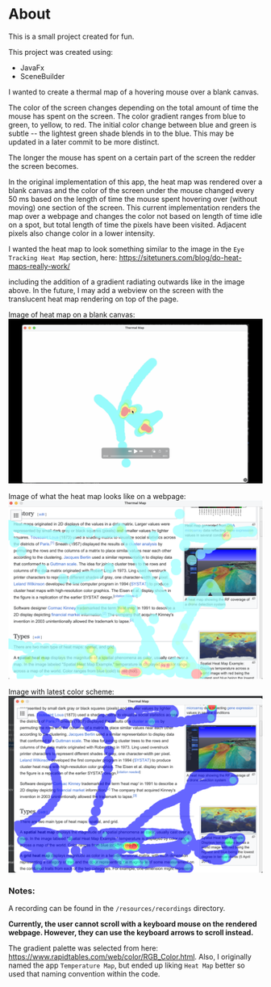 # About

This is a small project created for fun. 

This project was created using:
- JavaFx
- SceneBuilder

I wanted to create a thermal map of a hovering mouse over a blank canvas.

The color of the screen changes depending on the total amount of time the mouse has spent on the screen. The color 
gradient ranges from blue to green, to yellow, to red. The initial color change between blue and green is subtle -- the 
lightest green shade blends in to the blue. This may be updated in a later commit to be more distinct.

The longer the mouse has spent on a certain part of the screen the redder the screen becomes. 

In the original implementation of this app, the heat map was rendered over a blank canvas and the color of the screen 
under the mouse changed every 50 ms based on the length of time the mouse spent hovering over (without moving) one 
section of the screen. This current implementation renders the map over a webpage and changes the color not based on 
length of time idle on a spot, but total length of time the pixels have been visited. Adjacent pixels also change color 
in a lower intensity.  

I wanted the heat map to look something similar to the image in the `Eye Tracking Heat Map` section, here:
https://sitetuners.com/blog/do-heat-maps-really-work/

including the addition of a gradient radiating outwards like in the image above. 
In the future, I may add a webview on the screen with the translucent heat map rendering on top of the page.


Image of heat map on a blank canvas:
![screenshot of app recording](/src/main/resources/recordings/Image_of_thermal_app.png)

Image of what the heat map looks like on a webpage:
![screenshot of heat map on webpage](/src/main/resources/recordings/heat-map-on-webpage.png)

Image with latest color scheme:
![screenshot of heat map on webpage](/src/main/resources/recordings/heat-map-color2.png)

### Notes: 

A recording can be found in the `/resources/recordings` directory.

<b>Currently, the user cannot scroll with a keyboard mouse on the rendered webpage. However, they can use the keyboard 
arrows to scroll instead.</b>

The gradient palette was selected from here: https://www.rapidtables.com/web/color/RGB_Color.html.
Also, I originally named the app `Temperature Map`, but ended up liking `Heat Map` better so used that naming convention 
within the code. 
